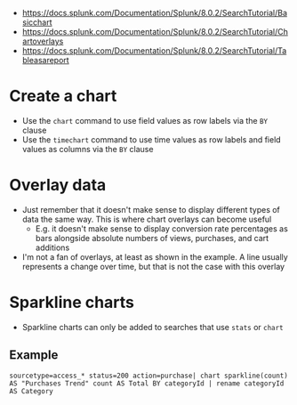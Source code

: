 - https://docs.splunk.com/Documentation/Splunk/8.0.2/SearchTutorial/Basicchart
- https://docs.splunk.com/Documentation/Splunk/8.0.2/SearchTutorial/Chartoverlays
- https://docs.splunk.com/Documentation/Splunk/8.0.2/SearchTutorial/Tableasareport
# Create a chart
- Use the `chart` command to use field values as row labels via the `BY` clause
- Use the `timechart` command to use time values as row labels and field values as columns via the `BY` clause
# Overlay data
- Just remember that it doesn't make sense to display different types of data the same way. This is where chart overlays can become useful
    - E.g. it doesn't make sense to display conversion rate percentages as bars alongside absolute numbers of views, purchases, and cart additions
- I'm not a fan of overlays, at least as shown in the example. A line usually represents a change over time, but that is not the case with this
  overlay
# Sparkline charts
- Sparkline charts can only be added to searches that use `stats` or `chart`
## Example
```
sourcetype=access_* status=200 action=purchase| chart sparkline(count) AS "Purchases Trend" count AS Total BY categoryId | rename categoryId AS Category
```